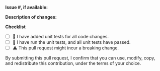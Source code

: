 **Issue #, if available:**
<!-- If there're any related issues, please add the issue number here. -->

**Description of changes:**
<!-- Please describe the changes you made -->

**Checklist**

- [ ] :wave: I have added unit tests for all code changes.
- [ ] :wave: I have run the unit tests, and all unit tests have passed.
- [ ] :warning: This pull request might incur a breaking change.

By submitting this pull request, I confirm that you can use, modify, copy, and redistribute this contribution, under the terms of your choice.

